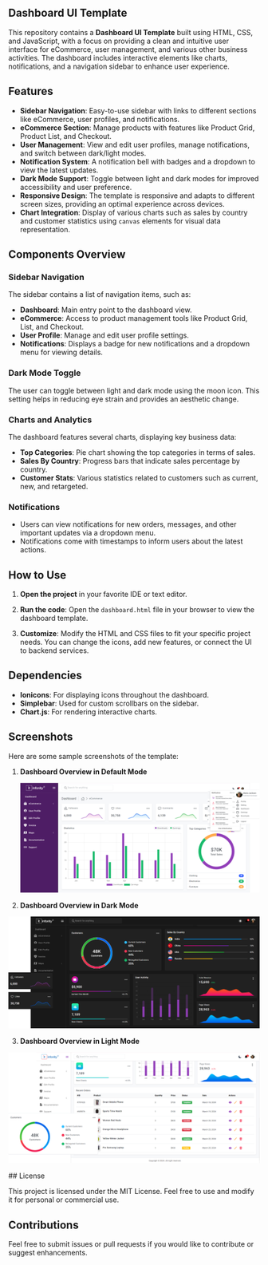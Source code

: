## Dashboard UI Template
This repository contains a **Dashboard UI Template** built using HTML, CSS, and JavaScript, with a focus on providing a clean and intuitive user interface for eCommerce, user management, and various other business activities. The dashboard includes interactive elements like charts, notifications, and a navigation sidebar to enhance user experience.

## Features

- **Sidebar Navigation**: Easy-to-use sidebar with links to different sections like eCommerce, user profiles, and notifications.
- **eCommerce Section**: Manage products with features like Product Grid, Product List, and Checkout.
- **User Management**: View and edit user profiles, manage notifications, and switch between dark/light modes.
- **Notification System**: A notification bell with badges and a dropdown to view the latest updates.
- **Dark Mode Support**: Toggle between light and dark modes for improved accessibility and user preference.
- **Responsive Design**: The template is responsive and adapts to different screen sizes, providing an optimal experience across devices.
- **Chart Integration**: Display of various charts such as sales by country and customer statistics using `canvas` elements for visual data representation.

## Components Overview

### Sidebar Navigation
The sidebar contains a list of navigation items, such as:
- **Dashboard**: Main entry point to the dashboard view.
- **eCommerce**: Access to product management tools like Product Grid, List, and Checkout.
- **User Profile**: Manage and edit user profile settings.
- **Notifications**: Displays a badge for new notifications and a dropdown menu for viewing details.

### Dark Mode Toggle
The user can toggle between light and dark mode using the moon icon. This setting helps in reducing eye strain and provides an aesthetic change.

### Charts and Analytics
The dashboard features several charts, displaying key business data:
- **Top Categories**: Pie chart showing the top categories in terms of sales.
- **Sales By Country**: Progress bars that indicate sales percentage by country.
- **Customer Stats**: Various statistics related to customers such as current, new, and retargeted.

### Notifications
- Users can view notifications for new orders, messages, and other important updates via a dropdown menu.
- Notifications come with timestamps to inform users about the latest actions.

## How to Use
1. **Open the project** in your favorite IDE or text editor.

2. **Run the code**:
   Open the `dashboard.html` file in your browser to view the dashboard template.

3. **Customize**:
   Modify the HTML and CSS files to fit your specific project needs. You can change the icons, add new features, or connect the UI to backend services.

## Dependencies

- **Ionicons**: For displaying icons throughout the dashboard.
- **Simplebar**: Used for custom scrollbars on the sidebar.
- **Chart.js**: For rendering interactive charts.

## Screenshots

Here are some sample screenshots of the template:

1. **Dashboard Overview in Default Mode**
   <p align="center"><a href="#" target="_blank"><img src="/super-admin/assets/images/output/defalut.png" width="" alt="output"></a></p>

2. **Dashboard Overview in Dark Mode**
 <p align="center"><a href="#" target="_blank"><img src="/super-admin/assets/images/output/darkmode display.png" width="" alt="output"></a></p>

3. **Dashboard Overview in Light Mode**
<p align="center"><a href="#" target="_blank"><img src="/super-admin/assets/images/output/lightmode.png" width="" alt="output"></a></p>
## License

This project is licensed under the MIT License. Feel free to use and modify it for personal or commercial use.

## Contributions

Feel free to submit issues or pull requests if you would like to contribute or suggest enhancements.


